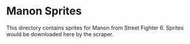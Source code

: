 # Manon Sprites

This directory contains sprites for Manon from Street Fighter 6.
Sprites would be downloaded here by the scraper.
